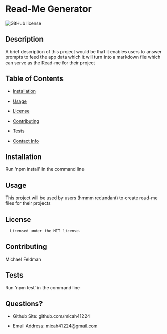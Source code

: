# Read-Me Generator

  ![GitHub license](https://img.shields.io/badge/license-MIT-blue.svg)

## Description
A brief description of this project would be that it enables users to answer prompts to feed the app data which it will turn into a markdown file which can serve as the Read-me for their project

## Table of Contents

* [Installation](#installation)

* [Usage](#usage)


* [License](#license)


* [Contributing](#contributing)

* [Tests](#tests)

* [Contact Info](#github)

## Installation
Run 'npm install' in the command line

## Usage
This project will be used by users (hmmm redundant) to create read-me files for their projects

## License 
      
      Licensed under the MIT license.

## Contributing
Michael Feldman

## Tests
Run 'npm test' in the command line

## Questions?

* Github Site: github.com/micah41224

* Email Address: micah41224@gmail.com


